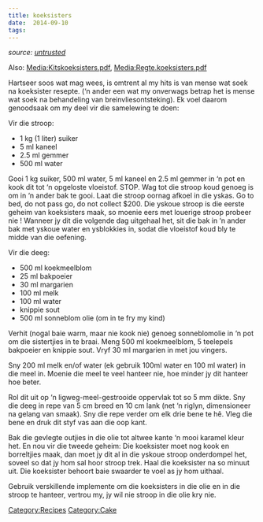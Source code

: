 ```yaml
---
title: koeksisters
date:  2014-09-10
tags:
---
```

*source:
[untrusted](http://mieliepap.wordpress.com/2007/07/25/koeksister-resep/)*

Also: <Media:Kitskoeksisters.pdf>, <Media:Regte.koeksisters.pdf>

Hartseer soos wat mag wees, is omtrent al my hits is van mense wat soek
na koeksister resepte. (‘n ander een wat my onverwags betrap het is
mense wat soek na behandeling van breinvliesontsteking). Ek voel daarom
genoodsaak om my deel vir die samelewing te doen:

Vir die stroop:

-   1 kg (1 liter) suiker
-   5 ml kaneel
-   2.5 ml gemmer
-   500 ml water

Gooi 1 kg suiker, 500 ml water, 5 ml kaneel en 2.5 ml gemmer in ‘n pot
en kook dit tot ‘n opgeloste vloeistof. STOP. Wag tot die stroop koud
genoeg is om in ‘n ander bak te gooi. Laat die stroop oornag afkoel in
die yskas. Go to bed, do not pass go, do not collect \$200. Die yskoue
stroop is die eerste geheim van koeksisters maak, so moenie eers met
louerige stroop probeer nie ! Wanneer jy dit die volgende dag uitgehaal
het, sit die bak in ‘n ander bak met yskoue water en ysblokkies in,
sodat die vloeistof koud bly te midde van die oefening.

Vir die deeg:

-   500 ml koekmeelblom
-   25 ml bakpoeier
-   30 ml margarien
-   100 ml melk
-   100 ml water
-   knippie sout
-   500 ml sonneblom olie (om in te fry my kind)

Verhit (nogal baie warm, maar nie kook nie) genoeg sonneblomolie in ‘n
pot om die sistertjies in te braai. Meng 500 ml koekmeelblom, 5
teelepels bakpoeier en knippie sout. Vryf 30 ml margarien in met jou
vingers.

Sny 200 ml melk en/of water (ek gebruik 100ml water en 100 ml water) in
die meel in. Moenie die meel te veel hanteer nie, hoe minder jy dit
hanteer hoe beter.

Rol dit uit op ‘n ligweg-meel-gestrooide oppervlak tot so 5 mm dikte.
Sny die deeg in repe van 5 cm breed en 10 cm lank (net ‘n riglyn,
dimensioneer na gelang van smaak). Sny die repe verder om elk drie bene
te hê. Vleg die bene en druk dit styf vas aan die oop kant.

Bak die gevlegte outjies in die olie tot altwee kante ‘n mooi karamel
kleur het. En nou vir die tweede geheim: Die koeksister moet nog kook en
borreltjies maak, dan moet jy dit al in die yskoue stroop onderdompel
het, soveel so dat jy hom sal hoor stroop trek. Haal die koeksister na
so minuut uit. Die koeksister behoort baie swaarder te voel as jy hom
uithaal.

Gebruik verskillende implemente om die koeksisters in die olie en in die
stroop te hanteer, vertrou my, jy wil nie stroop in die olie kry nie.

<Category:Recipes> <Category:Cake>

